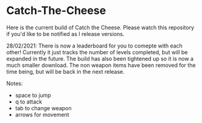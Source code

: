 # Catch-The-Cheese

Here is the current build of Catch the Cheese.  Please watch this repository if you'd like to be notified as I release versions.

28/02/2021:
There is now a leaderboard for you to comepte with each other! Currently it just tracks the number of levels completed, but will be expanded in the future.
The build has also been tightened up so it is now a much smaller download. The non weapon items have been removed for the time being, but will be back in the next release.

Notes:

- space to jump
- q to attack
- tab to change weapon
- arrows for movement
